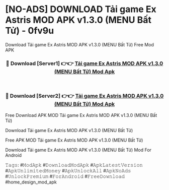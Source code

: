 # [NO-ADS] DOWNLOAD Tải game Ex Astris MOD APK v1.3.0 (MENU Bất Tử) - 0fv9u
Download Tải game Ex Astris MOD APK v1.3.0 (MENU Bất Tử) Free Mod APK

<div align="center">
<h3>🔴 Download [Server1] 👉👉 <a href="https://apk-comot.site?title=Tải_game_Ex_Astris_MOD_APK_v1.3.0_(MENU_Bất_Tử)">Tải game Ex Astris MOD APK v1.3.0 (MENU Bất Tử) Mod Apk</a></h3><br>

<h3>🔴 Download [Server2] 👉👉 <a href="https://apk-comot.site?title=Tải_game_Ex_Astris_MOD_APK_v1.3.0_(MENU_Bất_Tử)">Tải game Ex Astris MOD APK v1.3.0 (MENU Bất Tử) Mod Apk</a></h3>
</div>


Free Download APK MOD Tải game Ex Astris MOD APK v1.3.0 (MENU Bất Tử)

Download Tải game Ex Astris MOD APK v1.3.0 (MENU Bất Tử) 

Free APK MOD Tải game Ex Astris MOD APK v1.3.0 (MENU Bất Tử) 

Download Tải game Ex Astris MOD APK v1.3.0 (MENU Bất Tử) Mod For Android

𝚃𝚊𝚐𝚜: #𝙼𝚘𝚍𝙰𝚙𝚔 #𝙳𝚘𝚠𝚗𝚕𝚘𝚊𝚍𝙼𝚘𝚍𝙰𝚙𝚔 #𝙰𝚙𝚔𝙻𝚊𝚝𝚎𝚜𝚝𝚅𝚎𝚛𝚜𝚒𝚘𝚗 #𝙰𝚙𝚔𝚄𝚗𝚕𝚒𝚖𝚒𝚝𝚎𝚍𝙼𝚘𝚗𝚎𝚢 #𝙰𝚙𝚔𝚄𝚗𝚕𝚘𝚌𝚔𝙰𝚕𝚕 #𝙰𝚙𝚔𝙽𝚘𝙰𝚍𝚜 #𝚄𝚗𝚕𝚘𝚌𝚔𝙿𝚛𝚎𝚖𝚒𝚞𝚖 #𝙵𝚘𝚛𝙰𝚗𝚍𝚛𝚘𝚒𝚍 #𝙵𝚛𝚎𝚎𝙳𝚘𝚠𝚗𝚕𝚘𝚊𝚍 #home_design_mod_apk